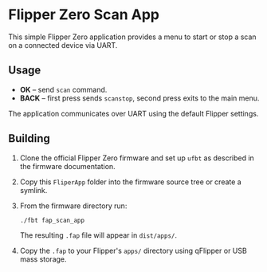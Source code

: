 # Flipper Zero Scan App

This simple Flipper Zero application provides a menu to start or stop a scan on a connected device via UART.

## Usage

* **OK** – send `scan` command.
* **BACK** – first press sends `scanstop`, second press exits to the main menu.

The application communicates over UART using the default Flipper settings.

## Building

1. Clone the official Flipper Zero firmware and set up `ufbt` as described in the firmware documentation.
2. Copy this `FliperApp` folder into the firmware source tree or create a symlink.
3. From the firmware directory run:

   ```bash
   ./fbt fap_scan_app
   ```

   The resulting `.fap` file will appear in `dist/apps/`.
4. Copy the `.fap` to your Flipper's `apps/` directory using qFlipper or USB mass storage.
